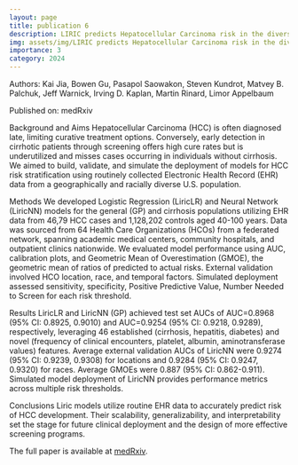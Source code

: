 ```yaml
---
layout: page
title: publication 6
description: LIRIC predicts Hepatocellular Carcinoma risk in the diverse U.S. population using routine clinical data
img: assets/img/LIRIC predicts Hepatocellular Carcinoma risk in the diverse U.S. population using routine clinical data.jpeg
importance: 3
category: 2024
---
```


Authors: Kai Jia, Bowen Gu, Pasapol Saowakon, Steven Kundrot, Matvey B. Palchuk, Jeff Warnick, Irving D. Kaplan, Martin Rinard, Limor Appelbaum

Published on: medRxiv

Background and Aims Hepatocellular Carcinoma (HCC) is often diagnosed late, limiting curative treatment options. Conversely, early detection in cirrhotic patients through screening offers high cure rates but is underutilized and misses cases occurring in individuals without cirrhosis. We aimed to build, validate, and simulate the deployment of models for HCC risk stratification using routinely collected Electronic Health Record (EHR) data from a geographically and racially diverse U.S. population.

Methods We developed Logistic Regression (LiricLR) and Neural Network (LiricNN) models for the general (GP) and cirrhosis populations utilizing EHR data from 46,79 HCC cases and 1,128,202 controls aged 40-100 years. Data was sourced from 64 Health Care Organizations (HCOs) from a federated network, spanning academic medical centers, community hospitals, and outpatient clinics nationwide. We evaluated model performance using AUC, calibration plots, and Geometric Mean of Overestimation (GMOE), the geometric mean of ratios of predicted to actual risks. External validation involved HCO location, race, and temporal factors. Simulated deployment assessed sensitivity, specificity, Positive Predictive Value, Number Needed to Screen for each risk threshold.

Results LiricLR and LiricNN (GP) achieved test set AUCs of AUC=0.8968 (95% CI: 0.8925, 0.9010) and AUC=0.9254 (95% CI: 0.9218, 0.9289), respectively, leveraging 46 established (cirrhosis, hepatitis, diabetes) and novel (frequency of clinical encounters, platelet, albumin, aminotransferase values) features. Average external validation AUCs of LiricNN were 0.9274 (95% CI: 0.9239, 0.9308) for locations and 0.9284 (95% CI: 0.9247, 0.9320) for races. Average GMOEs were 0.887 (95% CI: 0.862-0.911). Simulated model deployment of LiricNN provides performance metrics across multiple risk thresholds.

Conclusions Liric models utilize routine EHR data to accurately predict risk of HCC development. Their scalability, generalizability, and interpretability set the stage for future clinical deployment and the design of more effective screening programs.

The full paper is available at <a href="https://www.medrxiv.org/content/10.1101/2024.05.28.24307949v1">medRxiv</a>.